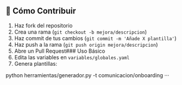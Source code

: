 
## 🤝 Cómo Contribuir

1. Haz fork del repositorio
2. Crea una rama (`git checkout -b mejora/descripcion`)
3. Haz commit de tus cambios (`git commit -m 'Añade X plantilla'`)
4. Haz push a la rama (`git push origin mejora/descripcion`)
5. Abre un Pull Request### Uso Básico
1. Edita las variables en `variables/globales.yaml`
2. Genera plantillas:

python herramientas/generador.py -t comunicacion/onboarding
···

